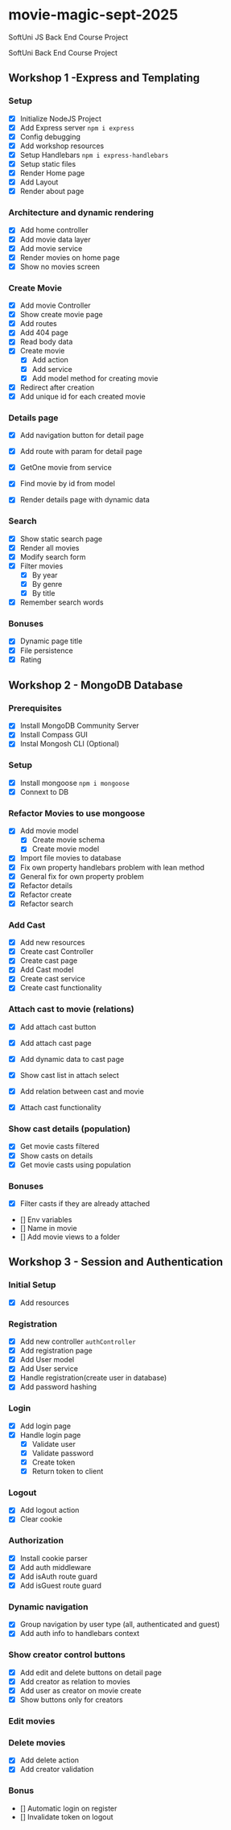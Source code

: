 # movie-magic-sept-2025
SoftUni JS Back End Course Project

SoftUni Back End Course Project

## Workshop 1 -Express and Templating

### Setup

- [x] Initialize NodeJS Project
- [x] Add Express server `npm i express`
- [x] Config debugging
- [x] Add workshop resources
- [x] Setup Handlebars `npm i express-handlebars`
- [x] Setup static files
- [x] Render Home page
- [x] Add Layout
- [x] Render about page

### Architecture and dynamic rendering
- [x] Add home controller
- [x] Add movie data layer
- [x] Add movie service
- [x] Render movies on home page
- [x] Show no movies screen
### Create Movie
- [x] Add movie Controller
- [x] Show create movie page
- [x] Add routes
- [x] Add 404 page
- [x] Read body data
- [x] Create movie
    - [x] Add action
    - [x] Add service
    - [x] Add model method for creating movie
- [x] Redirect after creation
- [x] Add unique id for each created movie   

### Details page
- [x] Add navigation button for detail page
- [x] Add route with param for detail page
- [x] GetOne movie from service
- [x] Find movie by id from model
- [x] Render details page with dynamic data


### Search
- [x] Show static search page
- [x] Render all movies
- [x] Modify search form
- [x] Filter movies
    - [x] By year
    - [x] By genre
    - [x] By title
- [x] Remember search words
### Bonuses
- [x] Dynamic page title
- [x] File persistence
- [x] Rating

## Workshop 2 - MongoDB Database

### Prerequisites
- [x] Install MongoDB Community Server
- [x] Install Compass GUI
- [x] Instal Mongosh CLI (Optional)

### Setup
- [x] Install mongoose `npm i mongoose`
- [x] Connext to DB

### Refactor Movies to use mongoose
- [x] Add movie model
    - [x] Create movie schema
    - [x] Create movie model
- [x] Import file movies to database
- [x] Fix own property handlebars problem with lean method
- [x] General fix for own property problem
- [x] Refactor details
- [x] Refactor create
- [x] Refactor search

### Add Cast
- [x] Add new resources
- [x] Create cast Controller
- [x] Create cast page
- [x] Add Cast model
- [x] Create cast service
- [x] Create cast functionality

### Attach cast to movie (relations)
- [x] Add attach cast button
- [x] Add attach cast page
- [x] Add dynamic data to cast page
- [x] Show cast list in attach select
- [x] Add relation between cast and movie
- [x] Attach cast functionality


### Show cast details (population)
- [x] Get movie casts filtered
- [x] Show casts on details
- [x] Get movie casts using population

### Bonuses
- [x] Filter casts if they are already attached
- [] Env variables
- [] Name in movie
- [] Add movie views to a folder

## Workshop 3 - Session and Authentication

### Initial Setup
- [x] Add resources

### Registration
- [x] Add new controller `authController`
- [x] Add registration page
- [x] Add User model
- [x] Add User service
- [x] Handle registration(create user in database)
- [x] Add password hashing

### Login
- [x] Add login page
- [x] Handle login page
    - [x] Validate user
    - [x] Validate password
    - [x] Create token
    - [x] Return token to client

### Logout
- [x] Add logout action
- [x] Clear cookie

### Authorization
- [x] Install cookie parser
- [x] Add auth middleware
- [x] Add isAuth route guard
- [x] Add isGuest route guard 

### Dynamic navigation
- [x] Group navigation by user type (all, authenticated and guest)
- [x] Add auth info to handlebars context

### Show creator control buttons
- [x] Add edit and delete buttons on detail page
- [x] Add creator as relation to movies
- [x] Add user as creator on movie create
- [x] Show buttons only for creators

### Edit movies

### Delete movies
- [x] Add delete action
- [x] Add creator validation

### Bonus
- [] Automatic login on register
- [] Invalidate token on logout